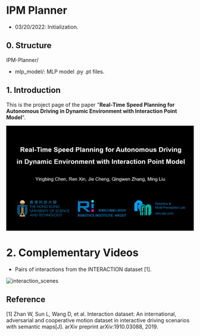 # IPM Planner

- 03/20/2022: Initialization.

## 0. Structure

IPM-Planner/

- mlp_model/: MLP model .py .pt files.



## 1. Introduction

This is the project page of the paper "**Real-Time Speed Planning for Autonomous Driving in Dynamic Environment with Interaction Point Model**".

[![Watch the video](./picts/iros2022-IPM-k.jpg)](https://youtu.be/9BWw43VIs_I)



# 2. Complementary Videos

- Pairs of interactions from the INTERACTION dataset [1].

![interaction_scenes](./picts/interaction_scenes.gif)


## Reference

[1] Zhan W, Sun L, Wang D, et al. Interaction dataset: An international, adversarial and cooperative motion dataset in interactive driving scenarios with semantic maps[J]. arXiv preprint arXiv:1910.03088, 2019.
